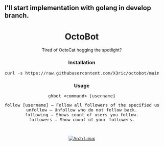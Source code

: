 ## I'll start implementation with golang in develop branch.

<div align="center">

# OctoBot

Tired of OctoCat hogging the spotlight?

### Installation

<pre>
curl -s https://raw.githubusercontent.com/X3ric/octobot/main/install | bash
</pre>

### Usage

<pre>
ghbot &lt;command&gt; [username]
</pre>

<pre>
follow [username] — Follow all followers of the specified user.
unfollow — Unfollow who do not follow back.
following — Shows count of users you follow.
followers — Show count of your followers.
</pre>

<br>
<p align="center">
<a href="https://archlinux.org">
  <img alt="Arch Linux" src="https://img.shields.io/badge/Arch_Linux-1793D1?style=for-the-badge&logo=arch-linux&logoColor=D9E0EE&color=000000&labelColor=97A4E2"/>
</a>
</p>

</div>
